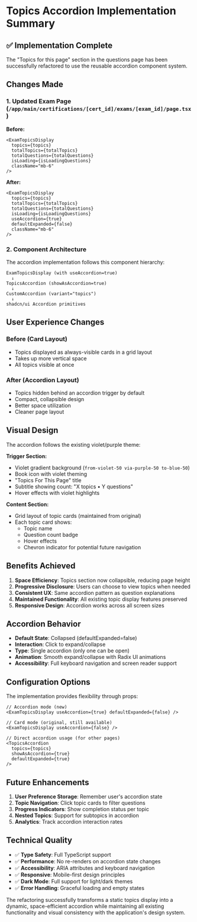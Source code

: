 # Topics Accordion Implementation Summary

## ✅ Implementation Complete

The "Topics for this page" section in the questions page has been successfully refactored to use the reusable accordion component system.

## Changes Made

### 1. Updated Exam Page (`/app/main/certifications/[cert_id]/exams/[exam_id]/page.tsx`)

**Before:**

```tsx
<ExamTopicsDisplay
  topics={topics}
  totalTopics={totalTopics}
  totalQuestions={totalQuestions}
  isLoading={isLoadingQuestions}
  className="mb-6"
/>
```

**After:**

```tsx
<ExamTopicsDisplay
  topics={topics}
  totalTopics={totalTopics}
  totalQuestions={totalQuestions}
  isLoading={isLoadingQuestions}
  useAccordion={true}
  defaultExpanded={false}
  className="mb-6"
/>
```

### 2. Component Architecture

The accordion implementation follows this component hierarchy:

```
ExamTopicsDisplay (with useAccordion=true)
  ↓
TopicsAccordion (showAsAccordion=true)
  ↓
CustomAccordion (variant="topics")
  ↓
shadcn/ui Accordion primitives
```

## User Experience Changes

### Before (Card Layout)

- Topics displayed as always-visible cards in a grid layout
- Takes up more vertical space
- All topics visible at once

### After (Accordion Layout)

- Topics hidden behind an accordion trigger by default
- Compact, collapsible design
- Better space utilization
- Cleaner page layout

## Visual Design

The accordion follows the existing violet/purple theme:

**Trigger Section:**

- Violet gradient background (`from-violet-50 via-purple-50 to-blue-50`)
- Book icon with violet theming
- "Topics For This Page" title
- Subtitle showing count: "X topics • Y questions"
- Hover effects with violet highlights

**Content Section:**

- Grid layout of topic cards (maintained from original)
- Each topic card shows:
  - Topic name
  - Question count badge
  - Hover effects
  - Chevron indicator for potential future navigation

## Benefits Achieved

1. **Space Efficiency**: Topics section now collapsible, reducing page height
2. **Progressive Disclosure**: Users can choose to view topics when needed
3. **Consistent UX**: Same accordion pattern as question explanations
4. **Maintained Functionality**: All existing topic display features preserved
5. **Responsive Design**: Accordion works across all screen sizes

## Accordion Behavior

- **Default State**: Collapsed (defaultExpanded=false)
- **Interaction**: Click to expand/collapse
- **Type**: Single accordion (only one can be open)
- **Animation**: Smooth expand/collapse with Radix UI animations
- **Accessibility**: Full keyboard navigation and screen reader support

## Configuration Options

The implementation provides flexibility through props:

```tsx
// Accordion mode (new)
<ExamTopicsDisplay useAccordion={true} defaultExpanded={false} />

// Card mode (original, still available)
<ExamTopicsDisplay useAccordion={false} />

// Direct accordion usage (for other pages)
<TopicsAccordion
  topics={topics}
  showAsAccordion={true}
  defaultExpanded={true}
/>
```

## Future Enhancements

1. **User Preference Storage**: Remember user's accordion state
2. **Topic Navigation**: Click topic cards to filter questions
3. **Progress Indicators**: Show completion status per topic
4. **Nested Topics**: Support for subtopics in accordion
5. **Analytics**: Track accordion interaction rates

## Technical Quality

- ✅ **Type Safety**: Full TypeScript support
- ✅ **Performance**: No re-renders on accordion state changes
- ✅ **Accessibility**: ARIA attributes and keyboard navigation
- ✅ **Responsive**: Mobile-first design principles
- ✅ **Dark Mode**: Full support for light/dark themes
- ✅ **Error Handling**: Graceful loading and empty states

The refactoring successfully transforms a static topics display into a dynamic, space-efficient accordion while maintaining all existing functionality and visual consistency with the application's design system.
